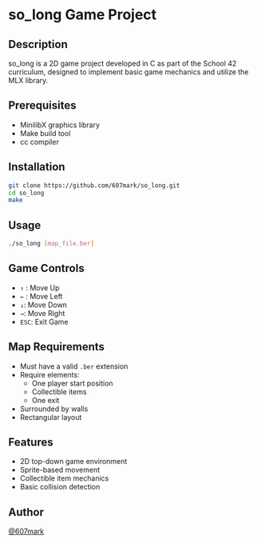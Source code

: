 # so_long Game Project

## Description
so_long is a 2D game project developed in C as part of the School 42 curriculum, designed to implement basic game mechanics and utilize the MLX library.

## Prerequisites
- MinilibX graphics library
- Make build tool
- cc compiler

## Installation
```bash
git clone https://github.com/607mark/so_long.git
cd so_long
make
```

## Usage
```bash
./so_long [map_file.ber]
```

## Game Controls
- `↑` : Move Up
- `←` : Move Left
- `↓`: Move Down
- `→`: Move Right
- `ESC`: Exit Game

## Map Requirements
- Must have a valid `.ber` extension
- Require elements:
  - One player start position
  - Collectible items
  - One exit
- Surrounded by walls
- Rectangular layout

## Features
- 2D top-down game environment
- Sprite-based movement
- Collectible item mechanics
- Basic collision detection

## Author
[@607mark](https://github.com/607mark)
